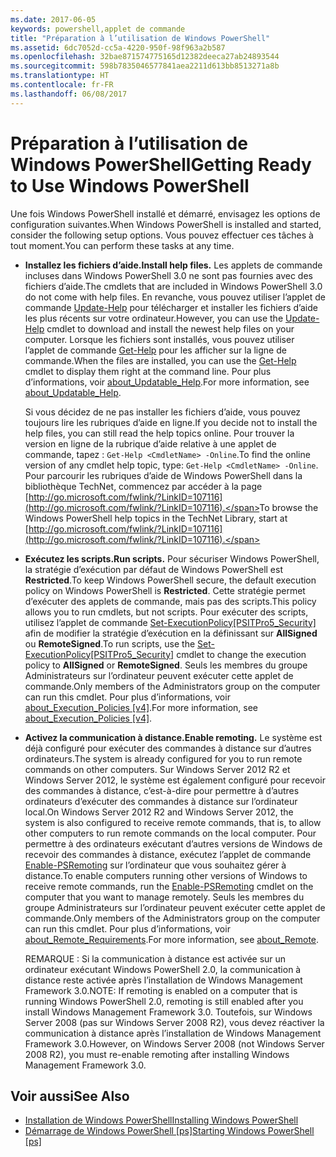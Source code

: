 ```yaml
---
ms.date: 2017-06-05
keywords: powershell,applet de commande
title: "Préparation à l’utilisation de Windows PowerShell"
ms.assetid: 6dc7052d-cc5a-4220-950f-98f963a2b587
ms.openlocfilehash: 32bae871574775165d12382deeca27ab24893544
ms.sourcegitcommit: 598b7835046577841aea2211d613bb8513271a8b
ms.translationtype: HT
ms.contentlocale: fr-FR
ms.lasthandoff: 06/08/2017
---
```

# <a name="getting-ready-to-use-windows-powershell"></a><span data-ttu-id="c12b1-103">Préparation à l’utilisation de Windows PowerShell</span><span class="sxs-lookup"><span data-stu-id="c12b1-103">Getting Ready to Use Windows PowerShell</span></span>
<span data-ttu-id="c12b1-104">Une fois Windows PowerShell installé et démarré, envisagez les options de configuration suivantes.</span><span class="sxs-lookup"><span data-stu-id="c12b1-104">When Windows PowerShell is installed and started, consider the following setup options.</span></span> <span data-ttu-id="c12b1-105">Vous pouvez effectuer ces tâches à tout moment.</span><span class="sxs-lookup"><span data-stu-id="c12b1-105">You can perform these tasks at any time.</span></span>

-   <span data-ttu-id="c12b1-106">**Installez les fichiers d’aide.**</span><span class="sxs-lookup"><span data-stu-id="c12b1-106">**Install help files.**</span></span> <span data-ttu-id="c12b1-107">Les applets de commande incluses dans Windows PowerShell 3.0 ne sont pas fournies avec des fichiers d’aide.</span><span class="sxs-lookup"><span data-stu-id="c12b1-107">The cmdlets that are included in Windows PowerShell 3.0 do not come with help files.</span></span> <span data-ttu-id="c12b1-108">En revanche, vous pouvez utiliser l’applet de commande [Update-Help](https://technet.microsoft.com/en-us/library/93e1d870-ace6-432b-8778-8920291d7545) pour télécharger et installer les fichiers d’aide les plus récents sur votre ordinateur.</span><span class="sxs-lookup"><span data-stu-id="c12b1-108">However, you can use the [Update-Help](https://technet.microsoft.com/en-us/library/93e1d870-ace6-432b-8778-8920291d7545) cmdlet to download and install the newest help files on your computer.</span></span> <span data-ttu-id="c12b1-109">Lorsque les fichiers sont installés, vous pouvez utiliser l’applet de commande [Get-Help](https://technet.microsoft.com/en-us/library/1f46eeb4-49d7-4bec-bb29-395d9b42f54a) pour les afficher sur la ligne de commande.</span><span class="sxs-lookup"><span data-stu-id="c12b1-109">When the files are installed, you can use the [Get-Help](https://technet.microsoft.com/en-us/library/1f46eeb4-49d7-4bec-bb29-395d9b42f54a) cmdlet to display them right at the command line.</span></span> <span data-ttu-id="c12b1-110">Pour plus d’informations, voir [about_Updatable_Help](https://technet.microsoft.com/en-us/library/10bba75c-f4ac-4ca1-bbf3-8f34dd521ffe).</span><span class="sxs-lookup"><span data-stu-id="c12b1-110">For more information, see [about_Updatable_Help](https://technet.microsoft.com/en-us/library/10bba75c-f4ac-4ca1-bbf3-8f34dd521ffe).</span></span>

    <span data-ttu-id="c12b1-111">Si vous décidez de ne pas installer les fichiers d’aide, vous pouvez toujours lire les rubriques d’aide en ligne.</span><span class="sxs-lookup"><span data-stu-id="c12b1-111">If you decide not to install the help files, you can still read the help topics online.</span></span> <span data-ttu-id="c12b1-112">Pour trouver la version en ligne de la rubrique d’aide relative à une applet de commande, tapez : `Get-Help <CmdletName> -Online`.</span><span class="sxs-lookup"><span data-stu-id="c12b1-112">To find the online version of any cmdlet help topic, type: `Get-Help <CmdletName> -Online`.</span></span> <span data-ttu-id="c12b1-113">Pour parcourir les rubriques d’aide de Windows PowerShell dans la bibliothèque TechNet, commencez par accéder à la page [http://go.microsoft.com/fwlink/?LinkID=107116](http://go.microsoft.com/fwlink/?LinkID=107116).</span><span class="sxs-lookup"><span data-stu-id="c12b1-113">To browse the Windows PowerShell help topics in the TechNet Library, start at [http://go.microsoft.com/fwlink/?LinkID=107116](http://go.microsoft.com/fwlink/?LinkID=107116).</span></span>

-   <span data-ttu-id="c12b1-114">**Exécutez les scripts.**</span><span class="sxs-lookup"><span data-stu-id="c12b1-114">**Run scripts.**</span></span> <span data-ttu-id="c12b1-115">Pour sécuriser Windows PowerShell, la stratégie d’exécution par défaut de Windows PowerShell est **Restricted**.</span><span class="sxs-lookup"><span data-stu-id="c12b1-115">To keep Windows PowerShell secure, the default execution policy on Windows PowerShell is **Restricted**.</span></span> <span data-ttu-id="c12b1-116">Cette stratégie permet d’exécuter des applets de commande, mais pas des scripts.</span><span class="sxs-lookup"><span data-stu-id="c12b1-116">This policy allows you to run cmdlets, but not scripts.</span></span> <span data-ttu-id="c12b1-117">Pour exécuter des scripts, utilisez l’applet de commande [Set-ExecutionPolicy[PSITPro5_Security]](https://technet.microsoft.com/en-us/library/5690a0e1-495b-4e63-8280-65ead7bf01ab) afin de modifier la stratégie d’exécution en la définissant sur **AllSigned** ou **RemoteSigned**.</span><span class="sxs-lookup"><span data-stu-id="c12b1-117">To run scripts, use the [Set-ExecutionPolicy[PSITPro5_Security]](https://technet.microsoft.com/en-us/library/5690a0e1-495b-4e63-8280-65ead7bf01ab) cmdlet to change the execution policy to **AllSigned** or **RemoteSigned**.</span></span> <span data-ttu-id="c12b1-118">Seuls les membres du groupe Administrateurs sur l’ordinateur peuvent exécuter cette applet de commande.</span><span class="sxs-lookup"><span data-stu-id="c12b1-118">Only members of the Administrators group on the computer can run this cmdlet.</span></span> <span data-ttu-id="c12b1-119">Pour plus d’informations, voir [about_Execution_Policies [v4]](https://technet.microsoft.com/en-us/library/347708dc-1515-4d74-978b-8334603472e6).</span><span class="sxs-lookup"><span data-stu-id="c12b1-119">For more information, see [about_Execution_Policies [v4]](https://technet.microsoft.com/en-us/library/347708dc-1515-4d74-978b-8334603472e6).</span></span>

-   <span data-ttu-id="c12b1-120">**Activez la communication à distance.**</span><span class="sxs-lookup"><span data-stu-id="c12b1-120">**Enable remoting.**</span></span> <span data-ttu-id="c12b1-121">Le système est déjà configuré pour exécuter des commandes à distance sur d’autres ordinateurs.</span><span class="sxs-lookup"><span data-stu-id="c12b1-121">The system is already configured for you to run remote commands on other computers.</span></span> <span data-ttu-id="c12b1-122">Sur Windows Server 2012 R2 et Windows Server 2012, le système est également configuré pour recevoir des commandes à distance, c’est-à-dire pour permettre à d’autres ordinateurs d’exécuter des commandes à distance sur l’ordinateur local.</span><span class="sxs-lookup"><span data-stu-id="c12b1-122">On Windows Server 2012 R2 and Windows Server 2012, the system is also configured to receive remote commands, that is, to allow other computers to run remote commands on the local computer.</span></span> <span data-ttu-id="c12b1-123">Pour permettre à des ordinateurs exécutant d’autres versions de Windows de recevoir des commandes à distance, exécutez l’applet de commande [Enable-PSRemoting](https://technet.microsoft.com/en-us/library/19437c28-33b8-4ac1-9113-8439cc8beffb) sur l’ordinateur que vous souhaitez gérer à distance.</span><span class="sxs-lookup"><span data-stu-id="c12b1-123">To enable computers running other versions of Windows to receive remote commands, run the [Enable-PSRemoting](https://technet.microsoft.com/en-us/library/19437c28-33b8-4ac1-9113-8439cc8beffb) cmdlet on the computer that you want to manage remotely.</span></span> <span data-ttu-id="c12b1-124">Seuls les membres du groupe Administrateurs sur l’ordinateur peuvent exécuter cette applet de commande.</span><span class="sxs-lookup"><span data-stu-id="c12b1-124">Only members of the Administrators group on the computer can run this cmdlet.</span></span> <span data-ttu-id="c12b1-125">Pour plus d’informations, voir [about_Remote_Requirements](https://technet.microsoft.com/en-us/library/9b4a5c87-9162-4adf-bdfe-fbc80b9b8970).</span><span class="sxs-lookup"><span data-stu-id="c12b1-125">For more information, see [about_Remote](https://technet.microsoft.com/en-us/library/9b4a5c87-9162-4adf-bdfe-fbc80b9b8970).</span></span>

    <span data-ttu-id="c12b1-126">REMARQUE : Si la communication à distance est activée sur un ordinateur exécutant Windows PowerShell 2.0, la communication à distance reste activée après l’installation de Windows Management Framework 3.0.</span><span class="sxs-lookup"><span data-stu-id="c12b1-126">NOTE: If remoting is enabled on a computer that is running Windows PowerShell 2.0, remoting is still enabled after you install Windows Management Framework 3.0.</span></span> <span data-ttu-id="c12b1-127">Toutefois, sur Windows Server 2008 (pas sur Windows Server 2008 R2), vous devez réactiver la communication à distance après l’installation de Windows Management Framework 3.0.</span><span class="sxs-lookup"><span data-stu-id="c12b1-127">However, on Windows Server 2008 (not Windows Server 2008 R2), you must re-enable remoting after installing Windows Management Framework 3.0.</span></span>

## <a name="see-also"></a><span data-ttu-id="c12b1-128">Voir aussi</span><span class="sxs-lookup"><span data-stu-id="c12b1-128">See Also</span></span>
- [<span data-ttu-id="c12b1-129">Installation de Windows PowerShell</span><span class="sxs-lookup"><span data-stu-id="c12b1-129">Installing Windows PowerShell</span></span>](../setup/Installing-Windows-PowerShell.md)
- [<span data-ttu-id="c12b1-130">Démarrage de Windows PowerShell [ps]</span><span class="sxs-lookup"><span data-stu-id="c12b1-130">Starting Windows PowerShell [ps]</span></span>](https://technet.microsoft.com/en-us/library/8ec8c2d7-8e7c-4722-a3d2-498fe5739a8e)

